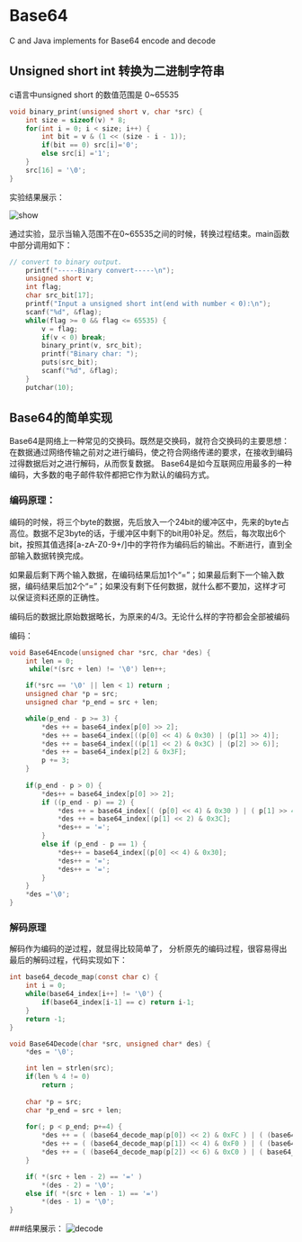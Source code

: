# Base64
C and Java implements for Base64 encode and decode

## Unsigned short int 转换为二进制字符串
c语言中unsigned short 的数值范围是 0~65535
```c
void binary_print(unsigned short v, char *src) {
    int size = sizeof(v) * 8;
    for(int i = 0; i < size; i++) {
        int bit = v & (1 << (size - i - 1));
        if(bit == 0) src[i]='0';
	 	else src[i] ='1';
    }
	src[16] = '\0';
}

```
实验结果展示： 

![show][1]

通过实验，显示当输入范围不在0~65535之间的时候，转换过程结束。main函数中部分调用如下：
```c
// convert to binary output.
	printf("-----Binary convert-----\n");
    unsigned short v;
	int flag;
    char src_bit[17];
	printf("Input a unsigned short int(end with number < 0):\n");
	scanf("%d", &flag);
    while(flag >= 0 && flag <= 65535) {
		v = flag;
		if(v < 0) break;
	    binary_print(v, src_bit);
		printf("Binary char: ");
		puts(src_bit);
		scanf("%d", &flag);
	}
	putchar(10);
```



## Base64的简单实现
Base64是网络上一种常见的交换码。既然是交换码，就符合交换码的主要思想：在数据通过网络传输之前对之进行编码，使之符合网络传递的要求，在接收到编码过得数据后对之进行解码，从而恢复数据。
Base64是如今互联网应用最多的一种编码，大多数的电子邮件软件都把它作为默认的编码方式。

### 编码原理：
编码的时候，将三个byte的数据，先后放入一个24bit的缓冲区中，先来的byte占高位。数据不足3byte的话，于缓冲区中剩下的bit用0补足。然后，每次取出6个bit，按照其值选择[a-zA-Z0-9+/]中的字符作为编码后的输出。不断进行，直到全部输入数据转换完成。

如果最后剩下两个输入数据，在编码结果后加1个“=”；如果最后剩下一个输入数据，编码结果后加2个“=”；如果没有剩下任何数据，就什么都不要加，这样才可以保证资料还原的正确性。

编码后的数据比原始数据略长，为原来的4/3。无论什么样的字符都会全部被编码

编码：
```c
void Base64Encode(unsigned char *src, char *des) {
	int len = 0;
	 while(*(src + len) != '\0') len++;

	if(*src == '\0' || len < 1) return ;
	unsigned char *p = src;
	unsigned char *p_end = src + len;

	while(p_end - p >= 3) {
		*des ++ = base64_index[p[0] >> 2];
		*des ++ = base64_index[((p[0] << 4) & 0x30) | (p[1] >> 4)];
		*des ++ = base64_index[((p[1] << 2) & 0x3C) | (p[2] >> 6)];
		*des ++ = base64_index[p[2] & 0x3F];
		p += 3;
	}
	
	if(p_end - p > 0) {
		*des++ = base64_index[p[0] >> 2];
		if ((p_end - p) == 2) {
			*des ++ = base64_index[( (p[0] << 4) & 0x30 ) | ( p[1] >> 4 )];  
			*des ++ = base64_index[(p[1] << 2) & 0x3C]; 
         	*des++ = '=';
		}
		else if (p_end - p == 1) {  
	        *des++ = base64_index[(p[0] << 4) & 0x30];  
	        *des++ = '=';  
        	*des++ = '=';
		}
	}
	*des ='\0';
}
```

### 解码原理
解码作为编码的逆过程，就显得比较简单了， 分析原先的编码过程，很容易得出最后的解码过程，代码实现如下：
```c
int base64_decode_map(const char c) {
	int i = 0;
	while(base64_index[i++] != '\0') {
		if(base64_index[i-1] == c) return i-1;
	}
	return -1;
}

void Base64Decode(char *src, unsigned char* des) {
	*des = '\0';

	int len = strlen(src);
	if(len % 4 != 0)
		return ;
	
	char *p = src;
	char *p_end = src + len;
	
	for(; p < p_end; p+=4) {
		*des ++ = ( (base64_decode_map(p[0]) << 2) & 0xFC ) | ( (base64_decode_map(p[1]) >> 4) & 0x03 );
		*des ++ = ( (base64_decode_map(p[1]) << 4) & 0xF0 ) | ( (base64_decode_map(p[2]) >> 2) & 0x0F );
		*des ++ = ( (base64_decode_map(p[2]) << 6) & 0xC0 ) | ( base64_decode_map(p[3]));
	}

	if( *(src + len - 2) == '=' ) 
		*(des - 2) = '\0';
	else if( *(src + len - 1) == '=')
		*(des - 1) = '\0';
}
```

###结果展示：
![decode][2]


  [1]: https://github.com/trajepl/ljp/blob/master/pic/binary_show.png?raw=true
  [2]: https://github.com/trajepl/ljp/blob/master/pic/decodeEncode.png?raw=true
